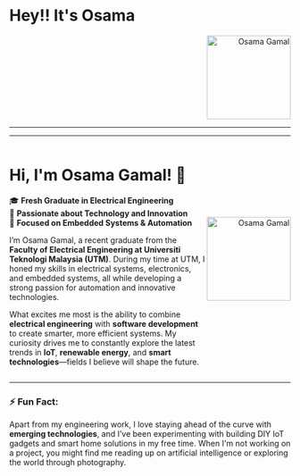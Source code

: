 # Hey!! It's Osama

<p align="right">
  <img src="https://github.com/user-attachments/assets/62fce6df-f97c-4831-b76a-6cf5cb70be82" alt="Osama Gamal" width="150" />
</p>

---
---


<div style="display: flex; align-items: center; justify-content: space-between;">

<div style="flex: 1;">
  
  # **Hi, I'm Osama Gamal!** 👋
  
  🎓 **Fresh Graduate in Electrical Engineering**  
  🚀 **Passionate about Technology and Innovation**  
  🔧 **Focused on Embedded Systems & Automation**
  
  I’m Osama Gamal, a recent graduate from the **Faculty of Electrical Engineering at Universiti Teknologi Malaysia (UTM)**. During my time at UTM, I honed my skills in electrical systems, electronics, and embedded systems, all while developing a strong passion for automation and innovative technologies.
  
  What excites me most is the ability to combine **electrical engineering** with **software development** to create smarter, more efficient systems. My curiosity drives me to constantly explore the latest trends in **IoT**, **renewable energy**, and **smart technologies**—fields I believe will shape the future.
  
</div>

<div style="flex: 0 0 150px; text-align: right;">
  <img src="https://github.com/user-attachments/assets/62fce6df-f97c-4831-b76a-6cf5cb70be82" alt="Osama Gamal" width="150" />
</div>

</div>

---

### ⚡ Fun Fact:
Apart from my engineering work, I love staying ahead of the curve with **emerging technologies**, and I’ve been experimenting with building DIY IoT gadgets and smart home solutions in my free time. When I'm not working on a project, you might find me reading up on artificial intelligence or exploring the world through photography.
